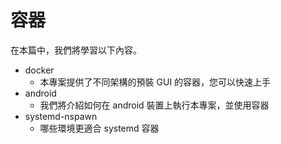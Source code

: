 # 容器

在本篇中，我們將學習以下內容。

- docker
  - 本專案提供了不同架構的預裝 GUI 的容器，您可以快速上手
- android
  - 我們將介紹如何在 android 裝置上執行本專案，並使用容器
- systemd-nspawn
  - 哪些環境更適合 systemd 容器
